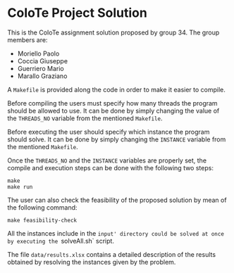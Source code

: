 # CoIoTe Project Solution

This is the CoIoTe assignment solution proposed by group 34. The group members are:
 * Moriello Paolo
 * Coccia Giuseppe
 * Guerriero Mario
 * Marallo Graziano

A `Makefile` is provided along the code in order to make it easier to compile.

Before compiling the users must specify how many threads the program should be allowed to use. It can be done by simply changing the value of the `THREADS_NO` variable from the mentioned `Makefile`.

Before executing the user should specify which instance the program should solve. It can be done by simply changing the `INSTANCE` variable from the mentioned `Makefile`.

Once the `THREADS_NO` and the `INSTANCE` variables are properly set, the compile and execution steps can be done with the following two steps:
```
make
make run
```

The user can also check the feasibility of the proposed solution by mean of the following command:
```
make feasibility-check
```

All the instances include in the `input' directory could be solved at once by executing the `solveAll.sh` script.

The file `data/results.xlsx` contains a detailed description of the results obtained by resolving the instances given by the problem.
